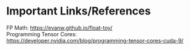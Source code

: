 # Important Links/References
FP Math: https://evanw.github.io/float-toy/ \
Programming Tensor Cores: https://developer.nvidia.com/blog/programming-tensor-cores-cuda-9/

